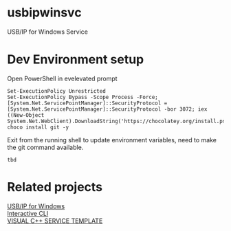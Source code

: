 # usbipwinsvc
USB/IP for Windows Service

# Dev Environment setup

Open PowerShell in evelevated prompt
```
Set-ExecutionPolicy Unrestricted
Set-ExecutionPolicy Bypass -Scope Process -Force; [System.Net.ServicePointManager]::SecurityProtocol = [System.Net.ServicePointManager]::SecurityProtocol -bor 3072; iex ((New-Object System.Net.WebClient).DownloadString('https://chocolatey.org/install.ps1'))
choco install git -y
```
Exit from the running shell to update environment variables, need to make the git command available.
```
tbd
```

# Related projects
[USB/IP for Windows](https://github.com/cezanne/usbip-win)  
[Interactive CLI](https://github.com/daniele77/cli)  
[VISUAL C++ SERVICE TEMPLATE](https://github.com/kazaamjt/Win32_Service-CPP-Template)
